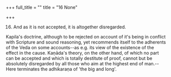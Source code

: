 +++
full_title = ""
title = "16 None"

+++




16. And as it is not accepted, it is altogether disregarded.

Kapila's doctrine, although to be rejected on account of it's being in conflict with Scripture and sound reasoning, yet recommends itself to the adherents of the Veda on some accounts--as e.g. its view of the existence of the effect in the cause. Kaṇāda's theory, on the other hand, of which no part can be accepted and which is totally destitute of proof, cannot but be absolutely disregarded by all those who aim at the highest end of man.--Here terminates the adhikaraṇa of 'the big and long'.

